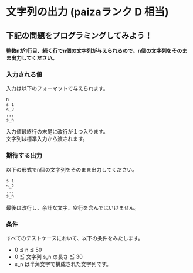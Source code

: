 # 文字列の出力 (paizaランク D 相当)
## 下記の問題をプログラミングしてみよう！
**整数nが1行目、続く行でn個の文字列が与えられるので、n個の文字列をそのまま出力してください。**

### 入力される値
入力は以下のフォーマットで与えられます。
```
n
s_1
s_2
...
s_n
```

入力値最終行の末尾に改行が１つ入ります。  
文字列は標準入力から渡されます。

### 期待する出力
以下の形式でn個の文字列をそのまま出力してください。
```
s_1
s_2
...
s_n
```
最後は改行し、余計な文字、空行を含んではいけません。

### 条件
すべてのテストケースにおいて、以下の条件をみたします。
- 0 ≦ n ≦ 50
- 0 ≦ 文字列 s_n の長さ ≦ 30
- s_n は半角文字で構成された文字列です。

